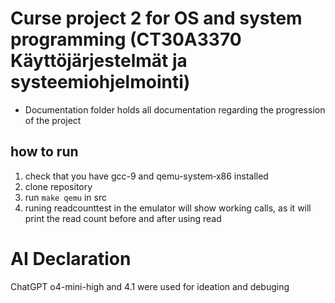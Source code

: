 # Curse project 2 for OS and system programming (CT30A3370 Käyttöjärjestelmät ja systeemiohjelmointi)
- Documentation folder holds all documentation regarding the progression of the project

## how to run
1. check that you have gcc-9 and qemu-system‑x86 installed
2. clone repository
3. run ```make qemu``` in src
4. runing readcounttest in the emulator will show working calls, as it will print the read count before and after using read

# AI Declaration
ChatGPT o4-mini-high and 4.1 were used for ideation and debuging

